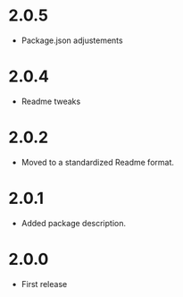 # 2.0.5
- Package.json adjustements

# 2.0.4
- Readme tweaks

# 2.0.2
- Moved to a standardized Readme format.

# 2.0.1
- Added package description.

# 2.0.0
- First release